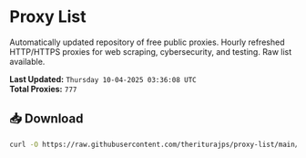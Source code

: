# Proxy List

Automatically updated repository of free public proxies. Hourly refreshed HTTP/HTTPS proxies for web scraping, cybersecurity, and testing. Raw list available.

**Last Updated:** `Thursday 10-04-2025 03:36:08 UTC`  
**Total Proxies:** `777`

## 📥 Download
```bash
curl -O https://raw.githubusercontent.com/theriturajps/proxy-list/main/proxies.txt
